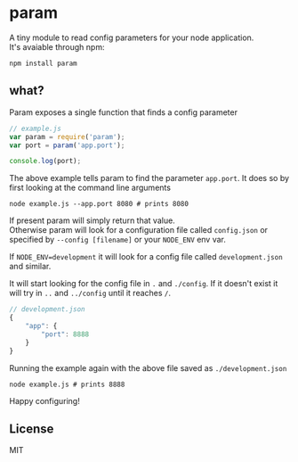 # param

A tiny module to read config parameters for your node application.  
It's avaiable through npm:

	npm install param

## what?

Param exposes a single function that finds a config parameter

``` js
// example.js
var param = require('param');
var port = param('app.port');

console.log(port);
```

The above example tells param to find the parameter `app.port`.
It does so by first looking at the command line arguments

	node example.js --app.port 8080 # prints 8080

If present param will simply return that value.  
Otherwise param will look for a configuration file called `config.json` or specified by `--config [filename]` or your `NODE_ENV` env var.

If `NODE_ENV=development` it will look for a config file called `development.json` and similar.

It will start looking for the config file in `.` and `./config`. If it doesn't exist it will try in `..` and `../config` until it reaches `/`.

``` js
// development.json
{
	"app": {
		"port": 8888
	}
} 
```

Running the example again with the above file saved as `./development.json`

	node example.js # prints 8888

Happy configuring!

## License

MIT